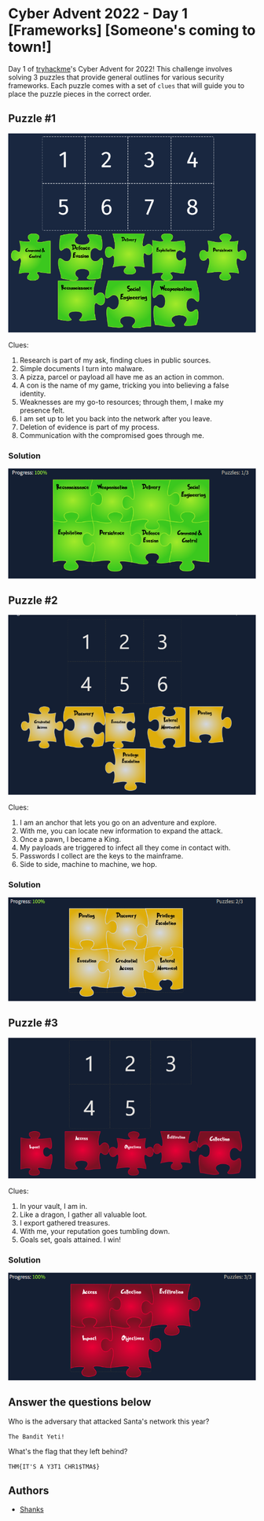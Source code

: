# Cyber Advent 2022 - Day 1 [Frameworks] [Someone's coming to town!]

Day 1 of [tryhackme](https://tryhackme.com)'s Cyber Advent for 2022! This challenge involves solving 3 puzzles that provide general outlines for various security frameworks. Each puzzle comes with a set of `clues` that will guide you to place the puzzle pieces in the correct order.

## Puzzle #1

![Puzzle 1](imgs/puzzle-1.png)

Clues:

1. Research is part of my ask, finding clues in public sources.
2. Simple documents I turn into malware.
3. A pizza, parcel or payload all have me as an action in common.
4. A con is the name of my game, tricking you into believing a false identity.
5. Weaknesses are my go-to resources; through them, I make my presence felt.
6. I am set up to let you back into the network after you leave.
7. Deletion of evidence is part of my process.
8. Communication with the compromised goes through me.

### Solution

![Puzzle 1 Solution](imgs/puzzle-1-sln.png)

## Puzzle #2

![Puzzle 2](imgs/puzzle-2.png)

Clues:

1. I am an anchor that lets you go on an adventure and explore.
2. With me, you can locate new information to expand the attack.
3. Once a pawn, I became a King.
4. My payloads are triggered to infect all they come in contact with.
5. Passwords I collect are the keys to the mainframe.
6. Side to side, machine to machine, we hop.


### Solution

![Puzzle 2 Solution](imgs/puzzle-2-sln.png)

## Puzzle #3

![Puzzle 3](imgs/puzzle-3.png)

Clues:

1. In your vault, I am in.
2. Like a dragon, I gather all valuable loot.
3. I export gathered treasures.
4. With me, your reputation goes tumbling down.
5. Goals set, goals attained. I win!

### Solution

![Puzzle 3 Solution](imgs/puzzle-3-sln.png)

## Answer the questions below

Who is the adversary that attacked Santa's network this year?

```
The Bandit Yeti!
```

What's the flag that they left behind?

```
THM{IT'S A Y3T1 CHR1$TMA$}
```

## Authors

- [Shanks](https://github.com/HunterShanks)